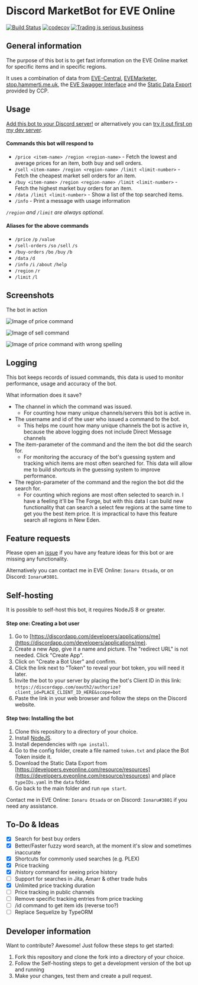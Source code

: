 # Discord MarketBot for EVE Online
[![Build Status](https://travis-ci.org/Ionaru/MarketBot.svg?branch=master)](https://travis-ci.org/Ionaru/MarketBot)
[![codecov](https://codecov.io/gh/Ionaru/MarketBot/branch/master/graph/badge.svg)](https://codecov.io/gh/Ionaru/MarketBot)
[![Trading is serious business](https://img.shields.io/badge/trading-is%20serious%20business-2F849E.svg "Spaceships are as well!")](https://www.eveonline.com/)

## General information
The purpose of this bot is to get fast information on the EVE Online market for specific items and in specific regions.

It uses a combination of data from [EVE-Central](https://eve-central.com/home/develop.html), [EVEMarketer](https://evemarketer.com/), [stop.hammerti.me.uk](https://stop.hammerti.me.uk/citadelhunt/getstarted), the [EVE Swagger Interface](https://esi.tech.ccp.is/) and the [Static Data Export](https://developers.eveonline.com/resource/resources) provided by CCP.

## Usage
[Add this bot to your Discord server!](https://discordapp.com/oauth2/authorize?client_id=302011421523443713&scope=bot) or alternatively you can [try it out first on my dev server](https://discord.gg/uza8mpH).

#### Commands this bot will respond to
* `/price <item-name> /region <region-name>` - Fetch the lowest and average prices for an item, both buy and sell orders.
* `/sell <item-name> /region <region-name> /limit <limit-number>` - Fetch the cheapest market sell orders for an item.
* `/buy <item-name> /region <region-name> /limit <limit-number>` - Fetch the highest market buy orders for an item.
* `/data /limit <limit-number>` - Show a list of the top searched items.
* `/info` - Print a message with usage information

*`/region` and `/limit` are always optional.*

#### Aliases for the above commands
* `/price` `/p` `/value`
* `/sell-orders` `/so` `/sell` `/s`
* `/buy-orders` `/bo` `/buy` `/b`
* `/data` `/d`
* `/info` `/i` `/about` `/help`
* `/region` `/r`
* `/limit` `/l`

## Screenshots
The bot in action

![Image of price command](https://cloud.githubusercontent.com/assets/3472373/25491154/668c3504-2b6f-11e7-8419-2ff21500e9b8.png)

![Image of sell command](https://cloud.githubusercontent.com/assets/3472373/25491068/2213ccc0-2b6f-11e7-8562-46dbf7587596.png)

![Image of price command with wrong spelling](https://cloud.githubusercontent.com/assets/3472373/25491110/4227c17e-2b6f-11e7-8609-46ee6e5ad291.png)

## Logging
This bot keeps records of issued commands, this data is used to monitor performance, usage and accuracy of the bot.

What information does it save?
* The channel in which the command was issued.
  * For counting how many unique channels/servers this bot is active in.
* The username and id of the user who issued a command to the bot.
  * This helps me count how many unique channels the bot is active in, because the above logging does not include Direct Message channels
* The item-parameter of the command and the item the bot did the search for.
  * For monitoring the accuracy of the bot's guessing system and tracking which items are most often searched for. This data will allow me to build shortcuts in the guessing system to improve performance.
* The region-parameter of the command and the region the bot did the search for.
  * For counting which regions are most often selected to search in. I have a feeling it'll be The Forge, but with this data I can build new functionality that can search a select few regions at the same time to get you the best item price. It is impractical to have this feature search all regions in New Eden.

## Feature requests
Please open an [issue](https://github.com/Ionaru/MarketBot/issues/new) if you have any feature ideas for this bot
or are missing any functionality.

Alternatively you can contact me in EVE Online: `Ionaru Otsada`, or on Discord: `Ionaru#3801`.

## Self-hosting
It is possible to self-host this bot, it requires NodeJS 8 or greater.

#### Step one: Creating a bot user
1. Go to [https://discordapp.com/developers/applications/me](https://discordapp.com/developers/applications/me).
2. Create a new App, give it a name and picture. The "redirect URL" is not needed. Click "Create App".
3. Click on "Create a Bot User" and confirm.
4. Click the link next to "Token" to reveal your bot token, you will need it later.
5. Invite the bot to your server by placing the bot's Client ID in this link: `https://discordapp.com/oauth2/authorize?client_id=PLACE_CLIENT_ID_HERE&scope=bot`
6. Paste the link in your web browser and follow the steps on the Discord website.

#### Step two: Installing the bot
1. Clone this repository to a directory of your choice.
2. Install [NodeJS](https://nodejs.org/en/download/current/).
3. Install dependencies with `npm install`.
4. Go to the config folder, create a file named `token.txt` and place the Bot Token inside it.
5. Download the Static Data Export from [https://developers.eveonline.com/resource/resources](https://developers.eveonline.com/resource/resources) and place `typeIDs.yaml` in the `data` folder.
6. Go back to the main folder and run `npm start`.

Contact me in EVE Online: `Ionaru Otsada` or on Discord: `Ionaru#3801` if you need any assistance.

## To-Do & Ideas
- [x] Search for best buy orders
- [x] Better/Faster fuzzy word search, at the moment it's slow and sometimes inaccurate
- [x] Shortcuts for commonly used searches (e.g. PLEX)
- [x] Price tracking
- [x] /history command for seeing price history
- [ ] Support for searches in Jita, Amarr & other trade hubs
- [x] Unlimited price tracking duration
- [ ] Price tracking in public channels
- [ ] Remove specific tracking entries from price tracking
- [ ] /id command to get item ids (reverse too?)
- [ ] Replace Sequelize by TypeORM

## Developer information
Want to contribute? Awesome!
Just follow these steps to get started:
1. Fork this repository and clone the fork into a directory of your choice.
2. Follow the Self-hosting steps to get a development version of the bot up and running
3. Make your changes, test them and create a pull request.
